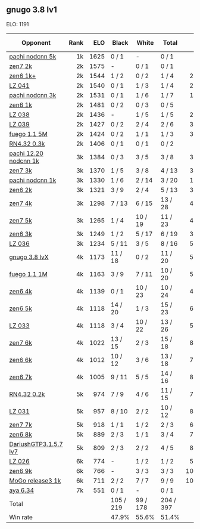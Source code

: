 ## gnugo 3.8 lv1 ##

ELO: 1191

Opponent | Rank | ELO | Black | White | Total | Win rate
---------|-----:|----:|-------|-------|-------|-------:
[pachi nodcnn 5k](pachi%20nodcnn%205k.md) | 1k | 1625 | 0 / 1 | - | 0 / 1 | 0.0%
[zen7 2k](zen7%202k.md) | 2k | 1575 | - | 0 / 1 | 0 / 1 | 0.0%
[zen6 1k+](zen6%201k+.md) | 2k | 1544 | 1 / 2 | 0 / 2 | 1 / 4 | 25.0%
[LZ 041](LZ%20041.md) | 2k | 1540 | 0 / 1 | 1 / 3 | 1 / 4 | 25.0%
[pachi nodcnn 3k](pachi%20nodcnn%203k.md) | 2k | 1531 | 0 / 1 | 1 / 6 | 1 / 7 | 14.3%
[zen6 1k](zen6%201k.md) | 2k | 1481 | 0 / 2 | 0 / 3 | 0 / 5 | 0.0%
[LZ 038](LZ%20038.md) | 2k | 1436 | - | 1 / 5 | 1 / 5 | 20.0%
[LZ 039](LZ%20039.md) | 2k | 1427 | 0 / 2 | 2 / 4 | 2 / 6 | 33.3%
[fuego 1.1 5M](fuego%201.1%205M.md) | 2k | 1424 | 0 / 2 | 1 / 1 | 1 / 3 | 33.3%
[RN4.32 0.3k](RN4.32%200.3k.md) | 2k | 1406 | 0 / 1 | 0 / 1 | 0 / 2 | 0.0%
[pachi 12.20 nodcnn 1k](pachi%2012.20%20nodcnn%201k.md) | 3k | 1384 | 0 / 3 | 3 / 5 | 3 / 8 | 37.5%
[zen7 3k](zen7%203k.md) | 3k | 1370 | 1 / 5 | 3 / 8 | 4 / 13 | 30.8%
[pachi nodcnn 1k](pachi%20nodcnn%201k.md) | 3k | 1330 | 1 / 6 | 2 / 14 | 3 / 20 | 15.0%
[zen6 2k](zen6%202k.md) | 3k | 1321 | 3 / 9 | 2 / 4 | 5 / 13 | 38.5%
[zen7 4k](zen7%204k.md) | 3k | 1298 | 7 / 13 | 6 / 15 | 13 / 28 | 46.4%
[zen7 5k](zen7%205k.md) | 3k | 1265 | 1 / 4 | 10 / 19 | 11 / 23 | 47.8%
[zen6 3k](zen6%203k.md) | 3k | 1249 | 1 / 2 | 5 / 17 | 6 / 19 | 31.6%
[LZ 036](LZ%20036.md) | 3k | 1234 | 5 / 11 | 3 / 5 | 8 / 16 | 50.0%
[gnugo 3.8 lvX](gnugo%203.8%20lvX.md) | 4k | 1173 | 11 / 18 | 0 / 2 | 11 / 20 | 55.0%
[fuego 1.1 1M](fuego%201.1%201M.md) | 4k | 1163 | 3 / 9 | 7 / 11 | 10 / 20 | 50.0%
[zen6 4k](zen6%204k.md) | 4k | 1139 | 0 / 1 | 10 / 23 | 10 / 24 | 41.7%
[zen6 5k](zen6%205k.md) | 4k | 1118 | 14 / 20 | 1 / 3 | 15 / 23 | 65.2%
[LZ 033](LZ%20033.md) | 4k | 1118 | 3 / 4 | 10 / 22 | 13 / 26 | 50.0%
[zen7 6k](zen7%206k.md) | 4k | 1022 | 13 / 15 | 2 / 3 | 15 / 18 | 83.3%
[zen6 6k](zen6%206k.md) | 4k | 1012 | 10 / 12 | 3 / 6 | 13 / 18 | 72.2%
[zen6 7k](zen6%207k.md) | 4k | 1005 | 9 / 11 | 5 / 5 | 14 / 16 | 87.5%
[RN4.32 0.2k](RN4.32%200.2k.md) | 5k | 974 | 7 / 9 | 4 / 6 | 11 / 15 | 73.3%
[LZ 031](LZ%20031.md) | 5k | 957 | 8 / 10 | 2 / 2 | 10 / 12 | 83.3%
[zen7 7k](zen7%207k.md) | 5k | 918 | 1 / 1 | 1 / 2 | 2 / 3 | 66.7%
[zen6 8k](zen6%208k.md) | 5k | 889 | 2 / 3 | 1 / 1 | 3 / 4 | 75.0%
[DariushGTP3.1.5.7 lv7](DariushGTP3.1.5.7%20lv7.md) | 5k | 809 | 2 / 3 | 2 / 2 | 4 / 5 | 80.0%
[LZ 026](LZ%20026.md) | 6k | 774 | - | 1 / 2 | 1 / 2 | 50.0%
[zen6 9k](zen6%209k.md) | 6k | 766 | - | 3 / 3 | 3 / 3 | 100.0%
[MoGo release3 1k](MoGo%20release3%201k.md) | 6k | 711 | 2 / 2 | 7 / 7 | 9 / 9 | 100.0%
[aya 6.34](aya%206.34.md) | 7k | 551 | 0 / 1 | - | 0 / 1 | 0.0%
Total | | | 105 / 219 | 99 / 178 | 204 / 397 | 
Win rate| | | 47.9% | 55.6% | 51.4% | 
